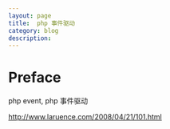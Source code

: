 ```yaml
---
layout: page
title:	php 事件驱动
category: blog
description: 
---
```

# Preface

php event, php 事件驱动

http://www.laruence.com/2008/04/21/101.html
